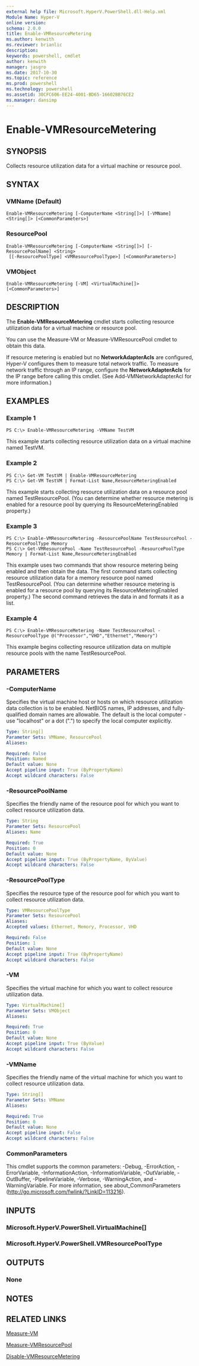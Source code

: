 ```yaml
---
external help file: Microsoft.HyperV.PowerShell.dll-Help.xml
Module Name: Hyper-V
online version: 
schema: 2.0.0
title: Enable-VMResourceMetering
ms.author: kenwith
ms.reviewer: brianlic
description: 
keywords: powershell, cmdlet
author: kenwith
manager: jasgro
ms.date: 2017-10-30
ms.topic: reference
ms.prod: powershell
ms.technology: powershell
ms.assetid: 30CFC606-EE24-4001-BD65-16602BB76CE2
ms.manager: dansimp
---
```


# Enable-VMResourceMetering

## SYNOPSIS
Collects resource utilization data for a virtual machine or resource pool.

## SYNTAX

### VMName (Default)
```
Enable-VMResourceMetering [-ComputerName <String[]>] [-VMName] <String[]> [<CommonParameters>]
```

### ResourcePool
```
Enable-VMResourceMetering [-ComputerName <String[]>] [-ResourcePoolName] <String>
 [[-ResourcePoolType] <VMResourcePoolType>] [<CommonParameters>]
```

### VMObject
```
Enable-VMResourceMetering [-VM] <VirtualMachine[]> [<CommonParameters>]
```

## DESCRIPTION
The **Enable-VMResourceMetering** cmdlet starts collecting resource utilization data for a virtual machine or resource pool.

You can use the Measure-VM or Measure-VMResourcePool cmdlet to obtain this data.

If resource metering is enabled but no **NetworkAdapterAcls** are configured, Hyper-V configures them to measure total network traffic.
To measure network traffic through an IP range, configure the **NetworkAdapterAcls** for the IP range before calling this cmdlet.
(See Add-VMNetworkAdapterAcl for more information.)

## EXAMPLES

### Example 1
```
PS C:\> Enable-VMResourceMetering -VMName TestVM
```

This example starts collecting resource utilization data on a virtual machine named TestVM.

### Example 2
```
PS C:\> Get-VM TestVM | Enable-VMResourceMetering
PS C:\> Get-VM TestVM | Format-List Name,ResourceMeteringEnabled
```

This example starts collecting resource utilization data on a resource pool named TestResourcePool.
(You can determine whether resource metering is enabled for a resource pool by querying its ResourceMeteringEnabled property.)

### Example 3
```
PS C:\> Enable-VMResourceMetering -ResourcePoolName TestResourcePool -ResourcePoolType Memory
PS C:\> Get-VMResourcePool -Name TestResourcePool -ResourcePoolType Memory | Format-List Name,ResourceMeteringEnabled
```

This example uses two commands that show resource metering being enabled and then obtain the data.
The first command starts collecting resource utilization data for a memory resource pool named TestResourcePool.
(You can determine whether resource metering is enabled for a resource pool by querying its ResourceMeteringEnabled property.) The second command retrieves the data in and formats it as a list.

### Example 4
```
PS C:\> Enable-VMResourceMetering -Name TestResourcePool -ResourcePoolType @("Processor","VHD","Ethernet","Memory")
```

This example begins collecting resource utilization data on multiple resource pools with the name TestResourcePool.

## PARAMETERS

### -ComputerName
Specifies the virtual machine host or hosts on which resource utilization data collection is to be enabled.
NetBIOS names, IP addresses, and fully-qualified domain names are allowable.
The default is the local computer - use "localhost" or a dot (".") to specify the local computer explicitly.

```yaml
Type: String[]
Parameter Sets: VMName, ResourcePool
Aliases: 

Required: False
Position: Named
Default value: None
Accept pipeline input: True (ByPropertyName)
Accept wildcard characters: False
```

### -ResourcePoolName
Specifies the friendly name of the resource pool for which you want to collect resource utilization data.

```yaml
Type: String
Parameter Sets: ResourcePool
Aliases: Name

Required: True
Position: 0
Default value: None
Accept pipeline input: True (ByPropertyName, ByValue)
Accept wildcard characters: False
```

### -ResourcePoolType
Specifies the resource type of the resource pool for which you want to collect resource utilization data.

```yaml
Type: VMResourcePoolType
Parameter Sets: ResourcePool
Aliases: 
Accepted values: Ethernet, Memory, Processor, VHD

Required: False
Position: 1
Default value: None
Accept pipeline input: True (ByPropertyName)
Accept wildcard characters: False
```

### -VM
Specifies the virtual machine for which you want to collect resource utilization data.

```yaml
Type: VirtualMachine[]
Parameter Sets: VMObject
Aliases: 

Required: True
Position: 0
Default value: None
Accept pipeline input: True (ByValue)
Accept wildcard characters: False
```

### -VMName
Specifies the friendly name of the virtual machine for which you want to collect resource utilization data.

```yaml
Type: String[]
Parameter Sets: VMName
Aliases: 

Required: True
Position: 0
Default value: None
Accept pipeline input: False
Accept wildcard characters: False
```

### CommonParameters
This cmdlet supports the common parameters: -Debug, -ErrorAction, -ErrorVariable, -InformationAction, -InformationVariable, -OutVariable, -OutBuffer, -PipelineVariable, -Verbose, -WarningAction, and -WarningVariable. For more information, see about_CommonParameters (http://go.microsoft.com/fwlink/?LinkID=113216).

## INPUTS

### Microsoft.HyperV.PowerShell.VirtualMachine[]

### Microsoft.HyperV.PowerShell.VMResourcePoolType

## OUTPUTS

### None

## NOTES

## RELATED LINKS

[Measure-VM](./Measure-VM.md)

[Measure-VMResourcePool](./Measure-VMResourcePool.md)

[Disable-VMResourceMetering](./Disable-VMResourceMetering.md)

